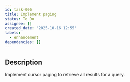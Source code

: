 ```yaml
---
id: task-006
title: Implement paging
status: To Do
assignee: []
created_date: '2025-10-16 12:55'
labels:
  - enhancement
dependencies: []
---
```


## Description

<!-- SECTION:DESCRIPTION:BEGIN -->
Implement cursor paging to retrieve all results for a query.
<!-- SECTION:DESCRIPTION:END -->
